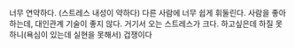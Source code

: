 

너무 연약하다. (스트레스 내성이 약하다)
다른 사람에 너무 쉽게 휘둘린다. 
사람을 좋아하는데, 대인관계 기술이 좋지 않다. 거기서 오는 스트레스가 크다. 하고싶은데 하질 못하니(욕심이 있는데 실현을 못해서) 
겁쟁이다